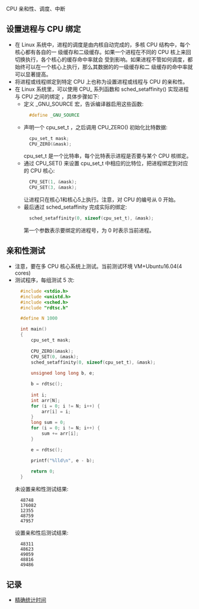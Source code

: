 
CPU 亲和性、调度、中断

## 设置进程与 CPU 绑定
- 在 Linux 系统中，进程的调度是由内核自动完成的，多核 CPU 结构中，每个核心都有各自的一
  级缓存和二级缓存。如果一个进程在不同的 CPU 核上来回切换执行，各个核心的缓存命中率就会
  受到影响。如果进程不管如何调度，都始终可以在一个核心上执行，那么其数据的的一级缓存和二
  级缓存的命中率就可以显著提高。
- 将进程或线程绑定到特定 CPU 上也称为设置进程或线程与 CPU 的亲和性。
- 在 Linux 系统里，可以使用 CPU_ 系列函数和 sched_setaffinity() 实现进程与 CPU 之间的绑定
  ，具体步骤如下:
    + 定义 _GNU_SOURCE 宏，告诉编译器启用这些函数:
      ```c
        #define _GNU_SOURCE
      ```
    + 声明一个 cpu_set_t ，之后调用  CPU_ZERO() 初始化比特数据:
      ```c
        cpu_set_t mask;
        CPU_ZERO(&mask);
      ```
      cpu_set_t 是一个比特串，每个比特表示进程是否要与某个 CPU 核绑定。
    + 通过  CPU_SET() 来设置 cpu_set_t 中相应的比特位，把进程绑定到对应的 CPU 核心:
      ```c
        CPU_SET(1, &mask);
        CPU_SET(3, &mask);
      ```
      让进程只在核心1和核心5上执行。注意，对 CPU 的编号从 0 开始。
    + 最后通过 sched_setaffinity 完成实际的绑定:
      ```c
        sched_setaffinity(0, sizeof(cpu_set_t), &mask);
      ```
      第一个参数表示要绑定的进程号，为 0 时表示当前进程。

## 亲和性测试
- 注意，要在多 CPU 核心系统上测试。当前测试环境 VM+Ubuntu16.04(4 cores)
- 测试程序，每组测试 5 次:
  ```c
    #include <stdio.h>
    #include <unistd.h>
    #include <sched.h>
    #include "rdtsc.h"

    #define N 1000

    int main()
    {
        cpu_set_t mask;
        
        CPU_ZERO(&mask);
        CPU_SET(0, &mask);
        sched_setaffinity(0, sizeof(cpu_set_t), &mask);
        
        unsigned long long b, e;

        b = rdtsc();
        
        int i;
        int arr[N];
        for (i = 0; i != N; i++) {
            arr[i] = i;
        }
        long sum = 0;
        for (i = 0; i != N; i++) {
            sum += arr[i];
        }

        e = rdtsc();

        printf("%lld\n", e - b);
        
        return 0;
    }
  ```
  未设置亲和性测试结果:
  ```shell
    48748
    176082
    12355
    48759
    47957
  ```
  设置亲和性后测试结果:
  ```shell
    48311
    48623
    49059
    48816
    49486
  ```
  
## 记录
- [精确统计时间](精确统计时间.md)